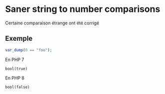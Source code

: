 # Saner string to number comparisons

Certaine comparaison étrange ont été corrigé

## Exemple
```php
var_dump(0 == "foo");
```

En PHP 7
```text
bool(true)
```

En PHP 8
```text
bool(false)
```
